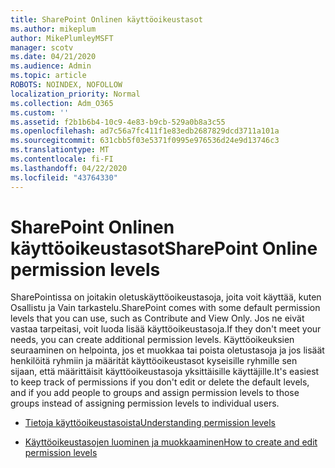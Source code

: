 ```yaml
---
title: SharePoint Onlinen käyttöoikeustasot
ms.author: mikeplum
author: MikePlumleyMSFT
manager: scotv
ms.date: 04/21/2020
ms.audience: Admin
ms.topic: article
ROBOTS: NOINDEX, NOFOLLOW
localization_priority: Normal
ms.collection: Adm_O365
ms.custom: ''
ms.assetid: f2b1b6b4-10c9-4e83-b9cb-529a0b8a3c55
ms.openlocfilehash: ad7c56a7fc411f1e83edb2687829dcd3711a101a
ms.sourcegitcommit: 631cbb5f03e5371f0995e976536d24e9d13746c3
ms.translationtype: MT
ms.contentlocale: fi-FI
ms.lasthandoff: 04/22/2020
ms.locfileid: "43764330"
---
```

# <a name="sharepoint-online-permission-levels"></a><span data-ttu-id="eee5e-102">SharePoint Onlinen käyttöoikeustasot</span><span class="sxs-lookup"><span data-stu-id="eee5e-102">SharePoint Online permission levels</span></span>

<span data-ttu-id="eee5e-103">SharePointissa on joitakin oletuskäyttöoikeustasoja, joita voit käyttää, kuten Osallistu ja Vain tarkastelu.</span><span class="sxs-lookup"><span data-stu-id="eee5e-103">SharePoint comes with some default permission levels that you can use, such as Contribute and View Only.</span></span> <span data-ttu-id="eee5e-104">Jos ne eivät vastaa tarpeitasi, voit luoda lisää käyttöoikeustasoja.</span><span class="sxs-lookup"><span data-stu-id="eee5e-104">If they don't meet your needs, you can create additional permission levels.</span></span> <span data-ttu-id="eee5e-105">Käyttöoikeuksien seuraaminen on helpointa, jos et muokkaa tai poista oletustasoja ja jos lisäät henkilöitä ryhmiin ja määrität käyttöoikeustasot kyseisille ryhmille sen sijaan, että määrittäisit käyttöoikeustasoja yksittäisille käyttäjille.</span><span class="sxs-lookup"><span data-stu-id="eee5e-105">It's easiest to keep track of permissions if you don't edit or delete the default levels, and if you add people to groups and assign permission levels to those groups instead of assigning permission levels to individual users.</span></span>
  
- [<span data-ttu-id="eee5e-106">Tietoja käyttöoikeustasoista</span><span class="sxs-lookup"><span data-stu-id="eee5e-106">Understanding permission levels</span></span>](https://go.microsoft.com/fwlink/?linkid=867071)
    
- [<span data-ttu-id="eee5e-107">Käyttöoikeustasojen luominen ja muokkaaminen</span><span class="sxs-lookup"><span data-stu-id="eee5e-107">How to create and edit permission levels</span></span>](https://go.microsoft.com/fwlink/?linkid=867072)
    

